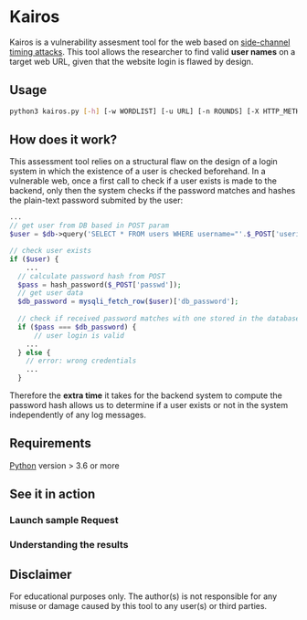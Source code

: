 # Kairos
Kairos is a vulnerability assesment tool for the web based on [side-channel timing attacks](https://en.wikipedia.org/wiki/Side-channel_attack). This tool allows the researcher to find valid **user names** on a target web URL, given that the website login is flawed by design. 

## Usage
```bash
python3 kairos.py [-h] [-w WORDLIST] [-u URL] [-n ROUNDS] [-X HTTP_METHOD]
```

## How does it work?
This assessment tool relies on a structural flaw on the design of a login system in which the existence of a user is checked beforehand. In a vulnerable web, once a first call to check if a user exists is made to the backend, only then the system checks if the password matches and hashes the plain-text password submited by the user:

```php
...
// get user from DB based in POST param
$user = $db->query('SELECT * FROM users WHERE username="'.$_POST['userid'].'"');

// check user exists
if ($user) {
    ...
  // calculate password hash from POST
  $pass = hash_password($_POST['passwd']);
  // get user data
  $db_password = mysqli_fetch_row($user)['db_password'];
  
  // check if received password matches with one stored in the database
  if ($pass === $db_password) {
      // user login is valid
	...
  } else {
    // error: wrong credentials
    ...
  } 
```

Therefore the **extra time** it takes for the backend system to compute the password hash allows us to determine if a user exists or not in the system independently of any log messages.

## Requirements
[Python](https://www.python.org/downloads/) version > 3.6 or more

## See it in action

### Launch sample Request

### Understanding the results

## Disclaimer

For educational purposes only. The author(s) is not responsible for any misuse or damage caused by this tool to any user(s) or third parties.